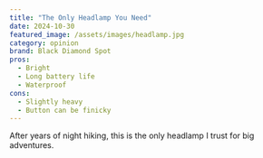```yaml
---
title: "The Only Headlamp You Need"
date: 2024-10-30
featured_image: /assets/images/headlamp.jpg
category: opinion
brand: Black Diamond Spot
pros:
  - Bright
  - Long battery life
  - Waterproof
cons:
  - Slightly heavy
  - Button can be finicky
---
```


After years of night hiking, this is the only headlamp I trust for big adventures. 